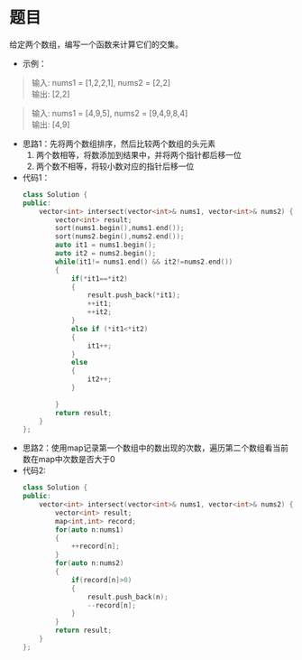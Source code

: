 # 题目
给定两个数组，编写一个函数来计算它们的交集。

* 示例：
>输入: nums1 = [1,2,2,1], nums2 = [2,2]<br>
输出: [2,2]

>输入: nums1 = [4,9,5], nums2 = [9,4,9,8,4]<br>
输出: [4,9]

* 思路1：先将两个数组排序，然后比较两个数组的头元素
    1. 两个数相等，将数添加到结果中，并将两个指针都后移一位
    2. 两个数不相等，将较小数对应的指针后移一位
* 代码1：
    ```C++
    class Solution {
    public:
        vector<int> intersect(vector<int>& nums1, vector<int>& nums2) {
            vector<int> result;
            sort(nums1.begin(),nums1.end());
            sort(nums2.begin(),nums2.end());
            auto it1 = nums1.begin();
            auto it2 = nums2.begin();
            while(it1!= nums1.end() && it2!=nums2.end())
            {
                if(*it1==*it2)
                {
                    result.push_back(*it1);
                    ++it1;
                    ++it2;
                }
                else if (*it1<*it2)
                {
                    it1++;
                }
                else
                {
                    it2++;
                }
                
            }
            return result;
        }
    };
    ```
* 思路2：使用map记录第一个数组中的数出现的次数，遍历第二个数组看当前数在map中次数是否大于0
* 代码2:
    ```C++
    class Solution {
    public:
        vector<int> intersect(vector<int>& nums1, vector<int>& nums2) {
            vector<int> result;
            map<int,int> record;
            for(auto n:nums1)
            {
                ++record[n];
            }
            for(auto n:nums2)
            {
                if(record[n]>0)
                {
                    result.push_back(n);
                    --record[n];
                }
            }
            return result;
        }
    };
    ```